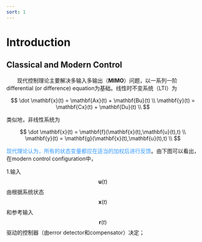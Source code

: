```yaml
---
sort: 1
---
```


# Introduction

## Classical and Modern Control

&emsp;&emsp;现代控制理论主要解决多输入多输出（**MIMO**）问题，以一系列一阶differential (or difference) equation为基础。线性时不变系统（LTI）为

$$ 
\dot \mathbf{x}(t) = \mathbf{Ax}(t) + \mathbf{Bu}(t) \\
\mathbf{y}(t) = \mathbf{Cx}(t) + \mathbf{Du}(t) \\
$$

类似地，非线性系统为

$$ 
\dot \mathbf{x}(t) = \mathbf{f}(\mathbf{x}(t),\mathbf{u}(t),t) \\
\mathbf{y}(t) = \mathbf{g}(\mathbf{x}(t),\mathbf{u}(t),t) \\
$$

<font color="#3399ff">现代理论认为，所有的状态变量都应在适当的加权后进行反馈</font>。由下图可以看出，在modern control configuration中，

1.输入$$ \mathbf{u}(t) $$由根据系统状态$$ \mathbf{x}(t) $$和参考输入$$ \mathbf{r}(t) $$驱动的控制器（由error detector和compensator）决定；



$$  $$
<!-- 蓝 -->
<font color="#3399ff"></font> 
<!-- 绿 -->
<font color="#33cc00"></font> 